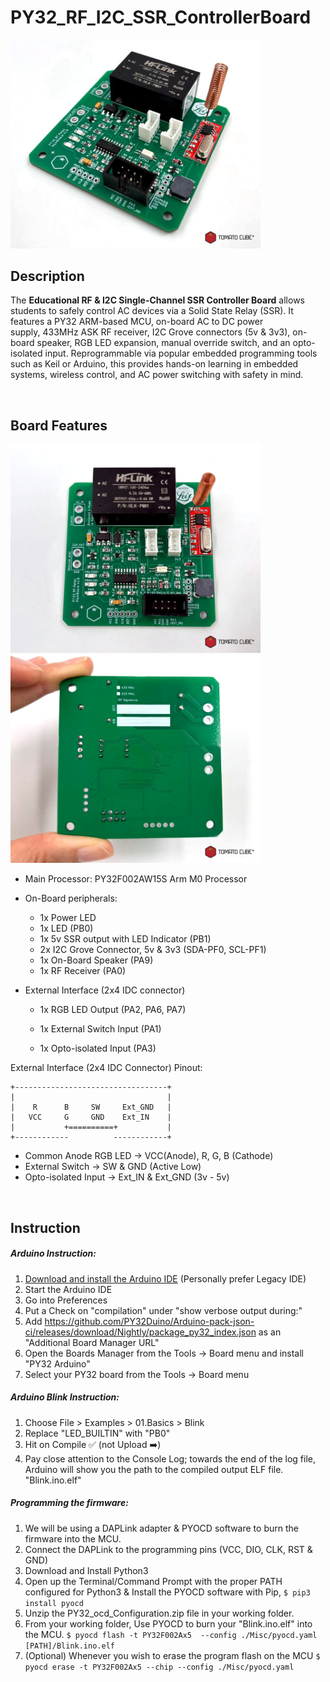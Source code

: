 # PY32_RF_I2C_SSR_ControllerBoard
<img src="https://github.com/TomatoCube18/PY32_RF_I2C_SSR_ControllerBoard/blob/main/images/PY32_RF_I2C_SSR_Controller.jpg"  width="400" height="auto" />

## Description
The **Educational RF & I2C Single-Channel SSR Controller Board** allows students to safely control AC devices via a Solid State Relay (SSR). It features a PY32 ARM-based MCU, on-board AC to DC power supply, 433MHz ASK RF receiver, I2C Grove connectors (5v & 3v3), on-board speaker, RGB LED expansion, manual override switch, and an opto-isolated input. Reprogrammable via popular embedded programming tools such as Keil or Arduino, this provides hands-on learning in embedded systems, wireless control, and AC power switching with safety in mind.

<br>

## Board Features
<img src="https://github.com/TomatoCube18/PY32_RF_I2C_SSR_ControllerBoard/blob/main/images/PY32_RF_I2C_SSR_Controller_Top.jpg"  width="400" height="auto" /> <img src="https://github.com/TomatoCube18/PY32_RF_I2C_SSR_ControllerBoard/blob/main/images/PY32_RF_I2C_SSR_Controller_Bottom.jpg"  width="400" height="auto" />
- Main Processor: PY32F002AW15S Arm M0 Processor

- On-Board peripherals: 
  - 1x Power LED
  - 1x LED (PB0)
  - 1x 5v SSR output with LED Indicator (PB1)
  - 2x I2C Grove Connector, 5v & 3v3 (SDA-PF0, SCL-PF1)
  - 1x On-Board Speaker (PA9)
  - 1x RF Receiver (PA0)
  
- External Interface (2x4 IDC connector)
  - 1x RGB LED Output (PA2, PA6, PA7)
  
  - 1x External Switch Input (PA1)
  
  - 1x Opto-isolated Input (PA3)
  
    

External Interface (2x4 IDC Connector) Pinout:
```text
+----------------------------------+
|                                  |
|    R      B     SW     Ext_GND   |
|   VCC     G     GND    Ext_IN	   |
|           +==========+           |
+------------          ------------+
```
- Common Anode RGB LED -> VCC(Anode), R, G, B (Cathode)
- External Switch -> SW & GND (Active Low)
- Opto-isolated Input -> Ext_IN & Ext_GND (3v - 5v)


<br>

## Instruction
##### Arduino Instruction:
1. [Download and install the Arduino IDE](https://www.arduino.cc/en/Main/Software) (Personally prefer Legacy IDE)
2. Start the Arduino IDE
3. Go into Preferences
4. Put a Check on "compilation" under "show verbose output during:"
5. Add https://github.com/PY32Duino/Arduino-pack-json-ci/releases/download/Nightly/package_py32_index.json as an "Additional Board Manager URL"
6. Open the Boards Manager from the Tools -> Board menu and install "PY32 Arduino"
7. Select your PY32 board from the Tools -> Board menu



##### Arduino Blink Instruction:

1. Choose File > Examples > 01.Basics > Blink
2. Replace "LED_BUILTIN" with "PB0"
3. Hit on Compile ✅ (not Upload ➡️)
4. Pay close attention to the Console Log; towards the end of the log file, Arduino will show you the path to the compiled output ELF file. "Blink.ino.elf"



##### Programming the firmware:

1. We will be using a DAPLink adapter & PYOCD software to burn the firmware into the MCU.
2. Connect the DAPLink to the programming pins (VCC, DIO, CLK, RST & GND)
3. Download and Install Python3 
4. Open up the Terminal/Command Prompt with the proper PATH configured for Python3 & Install the PYOCD software with Pip, `$ pip3 install pyocd`
5. Unzip the PY32_ocd_Configuration.zip file in your working folder.
6. From your working folder, Use PYOCD to burn your "Blink.ino.elf" into the MCU. `$ pyocd flash -t PY32F002Ax5  --config ./Misc/pyocd.yaml [PATH]/Blink.ino.elf`
7. (Optional) Whenever you wish to erase the program flash on the MCU `$ pyocd erase -t PY32F002Ax5 --chip --config ./Misc/pyocd.yaml`
